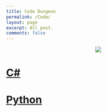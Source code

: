 ```yaml
---
title: Code Dungeon
permalink: /Code/
layout: page
excerpt: All post.
comments: false
---
```


<p align="center">
 <img src="https://media.tenor.com/images/25c4a35abf7e1f13489fabedcc474f9c/tenor.gif">
</p>


# [C#](/subcategories/csharp/csharp.md)

# [Python](/subcategories/python/python.md)


